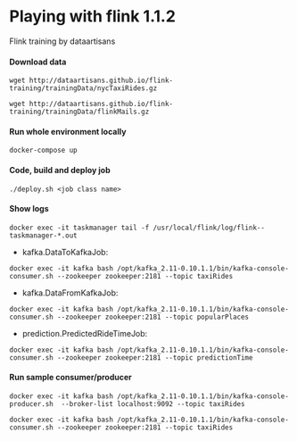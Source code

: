 # Playing with flink 1.1.2

Flink training by dataartisans 

#### Download data 

```wget http://dataartisans.github.io/flink-training/trainingData/nycTaxiRides.gz```

```wget http://dataartisans.github.io/flink-training/trainingData/flinkMails.gz```

#### Run whole environment locally

```docker-compose up```

#### Code, build and deploy job

```./deploy.sh <job class name>```

#### Show logs

```docker exec -it taskmanager tail -f /usr/local/flink/log/flink--taskmanager-*.out```

- kafka.DataToKafkaJob: 

```docker exec -it kafka bash /opt/kafka_2.11-0.10.1.1/bin/kafka-console-consumer.sh --zookeeper zookeeper:2181 --topic taxiRides```

- kafka.DataFromKafkaJob:

```docker exec -it kafka bash /opt/kafka_2.11-0.10.1.1/bin/kafka-console-consumer.sh --zookeeper zookeeper:2181 --topic popularPlaces```

- prediction.PredictedRideTimeJob: 

```docker exec -it kafka bash /opt/kafka_2.11-0.10.1.1/bin/kafka-console-consumer.sh --zookeeper zookeeper:2181 --topic predictionTime```

#### Run sample consumer/producer

```docker exec -it kafka bash /opt/kafka_2.11-0.10.1.1/bin/kafka-console-producer.sh  --broker-list localhost:9092 --topic taxiRides```

```docker exec -it kafka bash /opt/kafka_2.11-0.10.1.1/bin/kafka-console-consumer.sh --zookeeper zookeeper:2181 --topic taxiRides```
